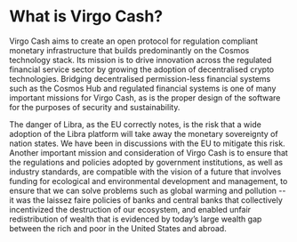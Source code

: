 # What is Virgo Cash?

Virgo Cash aims to create an open protocol for regulation compliant monetary infrastructure that builds predominantly on the Cosmos technology stack. Its mission is to drive innovation across the regulated financial service sector by growing the adoption of decentralised crypto technologies. Bridging decentralised permission-less financial systems such as the Cosmos Hub and regulated financial systems is one of many important missions for Virgo Cash, as is the proper design of the software for the purposes of security and sustainability.

The danger of Libra, as the EU correctly notes, is the risk that a wide adoption of the Libra platform will take away the monetary sovereignty of nation states.  We have been in discussions with the EU to mitigate this risk.  Another important mission and consideration of Virgo Cash is to ensure that the regulations and policies adopted by government institutions, as well as industry standards, are compatible with the vision of a future that involves funding for ecological and environmental development and management, to ensure that we can solve problems such as global warming and pollution -- it was the laissez faire policies of banks and central banks that collectively incentivized the destruction of our ecosystem, and enabled unfair redistribution of wealth that is evidenced by today’s large wealth gap between the rich and poor in the United States and abroad.

